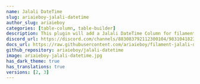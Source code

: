 ```yaml
---
name: Jalali DateTime
slug: ariaieboy-jalali-datetime
author_slug: ariaieboy
categories: [table-column, table-builder]
description: This plugin will add a Jalali DateTime Column for filament table builder.
discord_url: https://discord.com/channels/883083792112300104/983104182351433738
docs_url: https://raw.githubusercontent.com/ariaieboy/filament-jalali-datetime/main/README.md
github_repository: ariaieboy/jalali-datetime
image: ariaieboy-jalali-datetime.jpg
has_dark_theme: true
has_translations: true
versions: [2, 3]
---
```

